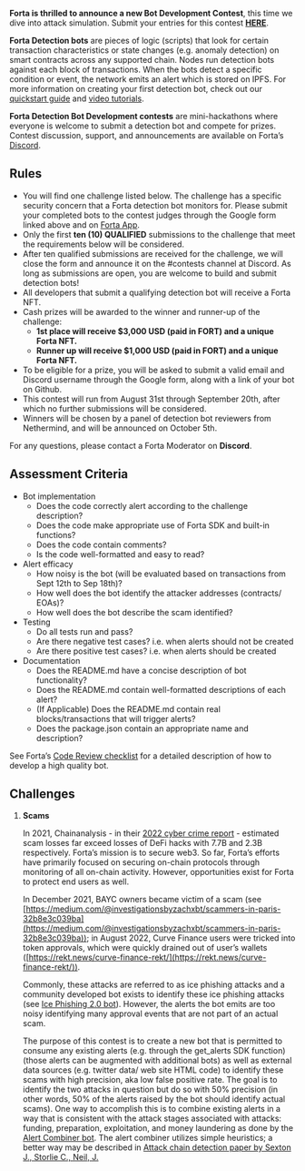 **Forta is thrilled to announce a new Bot Development Contest**, this time we dive into attack simulation. Submit your entries for this contest [**HERE**](https://docs.google.com/forms/d/1msQSVJ_1bk1xAW4qdtG7iqTTNc1DcD0omsF0yEzd3Ak/edit?ts=62fba676).

**Forta Detection bots** are pieces of logic (scripts) that look for certain transaction characteristics or state changes (e.g. anomaly detection) on smart contracts across any supported chain. Nodes run detection bots against each block of transactions. When the bots detect a specific condition or event, the network emits an alert which is stored on IPFS. For more information on creating your first detection bot, check out our [quickstart guide](quickstart.md) and [video tutorials](tutorials.md).

**Forta Detection Bot Development contests** are mini-hackathons where everyone is welcome to submit a detection bot and compete for prizes. Contest discussion, support, and announcements are available on Forta’s [Discord](https://discord.com/invite/tpWYdjyc6Q).

## Rules

- You will find one challenge listed below. The challenge has a specific security concern that a Forta detection bot monitors for. Please submit your completed bots to the contest judges through the Google form linked above and on [Forta App](https://app.forta.network/).
- Only the first **ten (10) QUALIFIED** submissions to the challenge that meet the requirements below will be considered.
- After ten qualified submissions are received for the challenge, we will close the form and announce it on the #contests channel at Discord. As long as submissions are open, you are welcome to build and submit detection bots!
- All developers that submit a qualifying detection bot will receive a Forta NFT.
- Cash prizes will be awarded to the winner and runner-up of the challenge:
    - **1st place will receive $3,000 USD (paid in FORT) and a unique Forta NFT.**
    - **Runner up will receive $1,000 USD (paid in FORT) and a unique Forta NFT.**
- To be eligible for a prize, you will be asked to submit a valid email and Discord username through the Google form, along with a link of your bot on Github.
- This contest will run from August 31st through September 20th, after which no further submissions will be considered.
- Winners will be chosen by a panel of detection bot reviewers from Nethermind, and will be announced on October 5th.

For any questions, please contact a Forta Moderator on **Discord**.

## Assessment Criteria

- Bot implementation
    - Does the code correctly alert according to the challenge description?
    - Does the code make appropriate use of Forta SDK and built-in functions?
    - Does the code contain comments?
    - Is the code well-formatted and easy to read?
- Alert efficacy
    - How noisy is the bot (will be evaluated based on transactions from Sept 12th to Sep 18th)?
    - How well does the bot identify the attacker addresses (contracts/ EOAs)?
    - How well does the bot describe the scam identified?
- Testing
    - Do all tests run and pass?
    - Are there negative test cases? i.e. when alerts should not be created
    - Are there positive test cases? i.e. when alerts should be created
- Documentation
    - Does the README.md have a concise description of bot functionality?
    - Does the README.md contain well-formatted descriptions of each alert?
    - (If Applicable) Does the README.md contain real blocks/transactions that will trigger alerts?
    - Does the package.json contain an appropriate name and description?

See Forta’s [Code Review checklist](https://github.com/forta-network/bot-review-checklist) for a detailed description of how to develop a high quality bot.

## Challenges

1. **Scams**

    In 2021, Chainanalysis - in their [2022 cyber crime report](https://go.chainalysis.com/2022-Crypto-Crime-Report.html) - estimated scam losses far exceed losses of DeFi hacks with 7.7B and 2.3B respectively. Forta’s mission is to secure web3. So far, Forta’s efforts have primarily focused on securing on-chain protocols through monitoring of all on-chain activity. However, opportunities exist for Forta to protect end users as well.

    In December 2021, BAYC owners became victim of a scam (see [https://medium.com/@investigationsbyzachxbt/scammers-in-paris-32b8e3c039ba](https://medium.com/@investigationsbyzachxbt/scammers-in-paris-32b8e3c039ba)); in August 2022, Curve Finance users were tricked into token approvals, which were quickly drained out of user’s wallets ([https://rekt.news/curve-finance-rekt/](https://rekt.news/curve-finance-rekt/)).

    Commonly, these attacks are referred to as ice phishing attacks and a community developed bot exists to identify these ice phishing attacks (see [Ice Phishing 2.0 bot](https://explorer.forta.network/bot/0x8badbf2ad65abc3df5b1d9cc388e419d9255ef999fb69aac6bf395646cf01c14)). However, the alerts the bot emits are too noisy identifying many approval events that are not part of an actual scam.

    The purpose of this contest is to create a new bot that is permitted to consume any existing alerts (e.g. through the get_alerts SDK function) (those alerts can be augmented with additional bots) as well as external data sources (e.g. twitter data/ web site HTML code) to identify these scams with high precision, aka low false positive rate. The goal is to identify the two attacks in question but do so with 50% precision (in other words, 50% of the alerts raised by the bot should identify actual scams). One way to accomplish this is to combine existing alerts in a way that is consistent with the attack stages associated with attacks: funding, preparation, exploitation, and money laundering as done by the [Alert Combiner bot](https://explorer.forta.network/bot/0x80ed808b586aeebe9cdd4088ea4dea0a8e322909c0e4493c993e060e89c09ed1). The alert combiner utilizes simple heuristics; a better way may be described in [Attack chain detection paper by Sexton J., Storlie C., Neil, J.](https://www.researchgate.net/publication/282791039_Attack_chain_detection)
